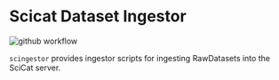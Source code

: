 # Scicat Dataset Ingestor

![github workflow](https://github.com/jkotan/scingestor/actions/workflows/tests.yml/badge.svg)

`scingestor` provides ingestor scripts for ingesting RawDatasets into the SciCat server.
